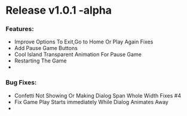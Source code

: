 # Release v1.0.1 -alpha

### Features:
- Improve Options To Exit,Go to Home Or Play Again Fixes 
- Add Pause Game Buttons
- Cool Island Transparent Animation For Pause Game
- Restarting The Game
- 

### Bug Fixes:
 - Confetti Not Showing Or Making Dialog Span Whole Width Fixes #4
 - Fix Game Play Starts immediately While Dialog Animates Away
 - 
